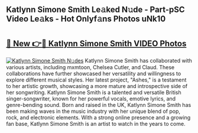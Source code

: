 ## Katlynn Simone Smith Le𝚊ked N𝚞de - Part-pSC Video Le𝚊ks - Hot Onlyf𝚊ns Photos uNk10

# <h2><a href="http://ac11328.deff.icu/?id=Katlynn+Simone+Smith">🔗 New 👉🔴 Katlynn Simone Smith VIDEO Photos</a></h2>

[![Katlynn Simone Smith N𝚞des](https://i.imgur.com/rIISA9y.gif)](http://ac11328.deff.icu/?id=Katlynn+Simone+Smith)
Katlynn Simone Smith has collaborated with various artists, including mxmtoon, Chelsea Cutler, and Claud. These collaborations have further showcased her versatility and willingness to explore different musical styles. Her latest project, "Ashes," is a testament to her artistic growth, showcasing a more mature and introspective side of her songwriting. Katlynn Simone Smith is a talented and versatile British singer-songwriter, known for her powerful vocals, emotive lyrics, and genre-bending sound. Born and raised in the UK, Katlynn Simone Smith has been making waves in the music industry with her unique blend of pop, rock, and electronic elements. With a strong online presence and a growing fan base, Katlynn Simone Smith is an artist to watch in the years to come.
